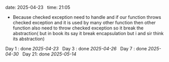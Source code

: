 date: 2025-04-23  
time: 21:05  

  - Because checked exception need to handle and if our function throws checked exception and it is used by many other function then other function also need to throw checked exception so it break the abstraction( but in book its say it break encapsulation but i and sir think its abstraction)

Day 1 : done *2025-04-23*  
Day 3 : done *2025-04-26*  
Day 7 : done *2025-04-30*  
Day 21: done *2025-05-14*